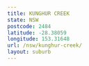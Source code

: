 ```yaml
---
title: KUNGHUR CREEK
state: NSW
postcode: 2484
latitude: -28.38059
longitude: 153.31648
url: /nsw/kunghur-creek/
layout: suburb
---
```

